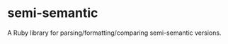 semi-semantic
=============

A Ruby library for parsing/formatting/comparing semi-semantic versions.
